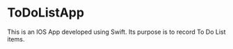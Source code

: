 # ToDoListApp

This is an IOS App developed using Swift. Its purpose is to record To Do List items. 
